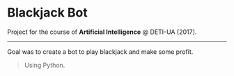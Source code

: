 # Blackjack Bot

Project for the course of **Artificial Intelligence** @ DETI-UA [2017].

***

Goal was to create a bot to play blackjack and make some profit.

> Using Python.
